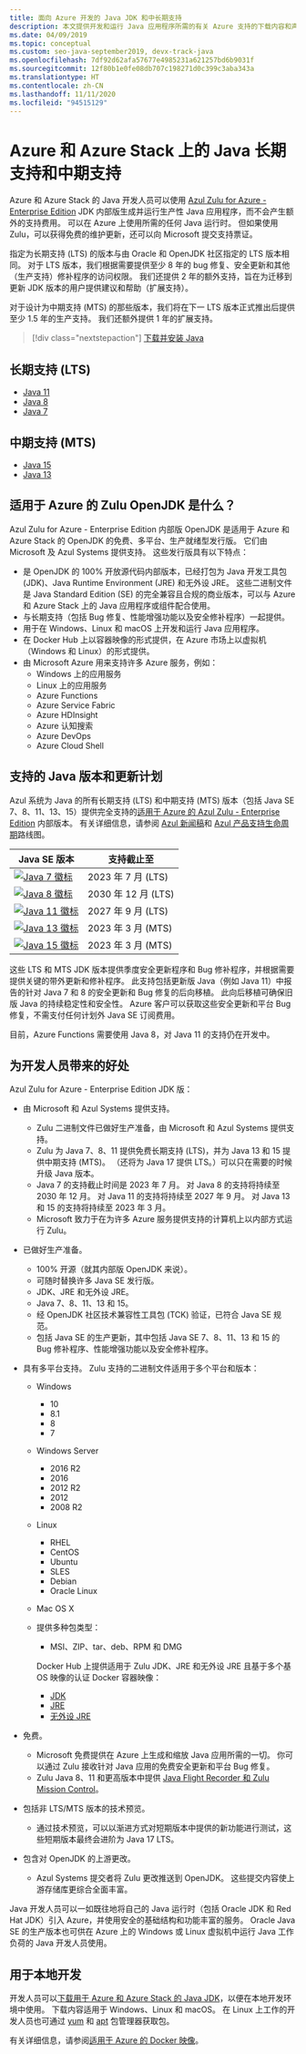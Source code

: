 ```yaml
---
title: 面向 Azure 开发的 Java JDK 和中长期支持
description: 本文提供开发和运行 Java 应用程序所需的有关 Azure 支持的下载内容和声明。
ms.date: 04/09/2019
ms.topic: conceptual
ms.custom: seo-java-september2019, devx-track-java
ms.openlocfilehash: 7df92d62afa57677e4985231a621257bd6b9031f
ms.sourcegitcommit: 12f80b1e0fe08db707c198271d0c399c3aba343a
ms.translationtype: HT
ms.contentlocale: zh-CN
ms.lasthandoff: 11/11/2020
ms.locfileid: "94515129"
---
```

# <a name="java-long-term-support-and-medium-term-support-on-azure-and-azure-stack"></a>Azure 和 Azure Stack 上的 Java 长期支持和中期支持

Azure 和 Azure Stack 的 Java 开发人员可以使用 [Azul Zulu for Azure - Enterprise Edition](https://www.azul.com/downloads/azure-only/zulu/) JDK 内部版生成并运行生产性 Java 应用程序，而不会产生额外的支持费用。 可以在 Azure 上使用所需的任何 Java 运行时。 但如果使用 Zulu，可以获得免费的维护更新，还可以向 Microsoft 提交支持票证。

指定为长期支持 (LTS) 的版本与由 Oracle 和 OpenJDK 社区指定的 LTS 版本相同。 对于 LTS 版本，我们根据需要提供至少 8 年的 bug 修复、安全更新和其他（生产支持）修补程序的访问权限。 我们还提供 2 年的额外支持，旨在为迁移到更新 JDK 版本的用户提供建议和帮助（扩展支持）。

对于设计为中期支持 (MTS) 的那些版本，我们将在下一 LTS 版本正式推出后提供至少 1.5 年的生产支持。 我们还额外提供 1 年的扩展支持。

> [!div class="nextstepaction"]
> [下载并安装 Java](java-jdk-install.md)

## <a name="long-term-support-lts"></a>长期支持 (LTS)

* [Java 11](https://www.azul.com/downloads/azure-only/zulu/?version=java-11-lts)
* [Java 8](https://www.azul.com/downloads/azure-only/zulu/?version=java-8-lts)
* [Java 7](https://www.azul.com/downloads/azure-only/zulu/?version=java-7-lts)

## <a name="medium-term-support-mts"></a>中期支持 (MTS)

* [Java 15](https://www.azul.com/downloads/azure-only/zulu/?version=java-15)
* [Java 13](https://www.azul.com/downloads/azure-only/zulu/?version=java-13)

## <a name="what-is-the-zulu-openjdk-for-azure"></a>适用于 Azure 的 Zulu OpenJDK 是什么？

Azul Zulu for Azure - Enterprise Edition 内部版 OpenJDK 是适用于 Azure 和 Azure Stack 的 OpenJDK 的免费、多平台、生产就绪型发行版。 它们由 Microsoft 及 Azul Systems 提供支持。 这些发行版具有以下特点：

* 是 OpenJDK 的 100% 开放源代码内部版本，已经打包为 Java 开发工具包 (JDK)、Java Runtime Environment (JRE) 和无外设 JRE。 这些二进制文件是 Java Standard Edition (SE) 的完全兼容且合规的商业版本，可以与 Azure 和 Azure Stack 上的 Java 应用程序或组件配合使用。
* 与长期支持（包括 Bug 修复、性能增强功能以及安全修补程序）一起提供。
* 用于在 Windows、Linux 和 macOS 上开发和运行 Java 应用程序。
* 在 Docker Hub 上以容器映像的形式提供，在 Azure 市场上以虚拟机（Windows 和 Linux）的形式提供。
* 由 Microsoft Azure 用来支持许多 Azure 服务，例如：
  * Windows 上的应用服务
  * Linux 上的应用服务
  * Azure Functions
  * Azure Service Fabric
  * Azure HDInsight
  * Azure 认知搜索
  * Azure DevOps
  * Azure Cloud Shell  

## <a name="supported-java-versions-and-update-schedule"></a>支持的 Java 版本和更新计划

Azul 系统为 Java 的所有长期支持 (LTS) 和中期支持 (MTS) 版本（包括 Java SE 7、8、11、13、15）提供完全支持的[适用于 Azure 的 Azul Zulu - Enterprise Edition](https://www.azul.com/downloads/azure-only/zulu/) 内部版本。 有关详细信息，请参阅 [Azul 新闻稿](https://www.azul.com/press_release/free-java-production-support-for-microsoft-azure-azure-stack)和 [Azul 产品支持生命周期](https://www.azul.com/products/azul_support_roadmap/)路线图。

|Java SE 版本  |支持截止至  |
|---------|----------|
|[![Java 7 徽标](media/supported-java-versions-java-7.png)](https://www.azul.com/downloads/azure-only/zulu/?version=java-7-lts) |2023 年 7 月 (LTS)|
|[![Java 8 徽标](media/supported-java-versions-java-8.png)](https://www.azul.com/downloads/azure-only/zulu/?version=java-8-lts) |2030 年 12 月 (LTS)|
|[![Java 11 徽标](media/supported-java-versions-java-11.png)](https://www.azul.com/downloads/azure-only/zulu/?version=java-11-lts) |2027 年 9 月 (LTS)|
|[![Java 13 徽标](media/supported-java-versions-java-13.png)](https://www.azul.com/downloads/azure-only/zulu/?version=java-13) |2023 年 3 月 (MTS)|
|[![Java 15 徽标](media/supported-java-versions-java-15.png)](https://www.azul.com/downloads/azure-only/zulu/?version=java-15) |2023 年 3 月 (MTS)|

这些 LTS 和 MTS JDK 版本提供季度安全更新程序和 Bug 修补程序，并根据需要提供关键的带外更新和修补程序。 此支持包括更新版 Java（例如 Java 11）中报告的针对 Java 7 和 8 的安全更新和 Bug 修复的后向移植。 此向后移植可确保旧版 Java 的持续稳定性和安全性。 Azure 客户可以获取这些安全更新和平台 Bug 修复，不需支付任何计划外 Java SE 订阅费用。

目前，Azure Functions 需要使用 Java 8，对 Java 11 的支持仍在开发中。

## <a name="benefits-for-developers"></a>为开发人员带来的好处

Azul Zulu for Azure - Enterprise Edition JDK 版：

- 由 Microsoft 和 Azul Systems 提供支持。

   * Zulu 二进制文件已做好生产准备，由 Microsoft 和 Azul Systems 提供支持。
   * Zulu 为 Java 7、8、11 提供免费长期支持 (LTS)，并为 Java 13 和 15 提供中期支持 (MTS)。 （还将为 Java 17 提供 LTS。）可以只在需要的时候升级 Java 版本。
   * Java 7 的支持截止时间是 2023 年 7 月。 对 Java 8 的支持将持续至 2030 年 12 月。 对 Java 11 的支持将持续至 2027 年 9 月。 对 Java 13 和 15 的支持将持续至 2023 年 3 月。
   * Microsoft 致力于在为许多 Azure 服务提供支持的计算机上以内部方式运行 Zulu。

- 已做好生产准备。

   * 100% 开源（就其内部版 OpenJDK 来说）。
   * 可随时替换许多 Java SE 发行版。
   * JDK、JRE 和无外设 JRE。
   * Java 7、8、11、13 和 15。
   * 经 OpenJDK 社区技术兼容性工具包 (TCK) 验证，已符合 Java SE 规范。
   * 包括 Java SE 的生产更新，其中包括 Java SE 7、8、11、13 和 15 的 Bug 修补程序、性能增强功能以及安全修补程序。

- 具有多平台支持。 Zulu 支持的二进制文件适用于多个平台和版本：

   * Windows
     * 10
     * 8.1
     * 8
     * 7
   * Windows Server
     * 2016 R2
     * 2016
     * 2012 R2
     * 2012
     * 2008 R2
   * Linux
     * RHEL
     * CentOS
     * Ubuntu
     * SLES
     * Debian
     * Oracle Linux
   * Mac OS X
   * 提供多种包类型：
     * MSI、ZIP、tar、deb、RPM 和 DMG

     Docker Hub 上提供适用于 Zulu JDK、JRE 和无外设 JRE 且基于多个基 OS 映像的认证 Docker 容器映像：

     * [JDK](https://hub.docker.com/_/microsoft-java-jdk)
     * [JRE](https://hub.docker.com/_/microsoft-java-jre)
     * [无外设 JRE](https://hub.docker.com/_/microsoft-java-jre-headless)

- 免费。

   * Microsoft 免费提供在 Azure 上生成和缩放 Java 应用所需的一切。 你可以通过 Zulu 接收针对 Java 应用的免费安全更新和平台 Bug 修复。
   * Zulu Java 8、11 和更高版本中提供 [Java Flight Recorder 和 Zulu Mission Control](java-jdk-flight-recorder-and-mission-control.md)。

- 包括非 LTS/MTS 版本的技术预览。

   * 通过技术预览，可以以渐进方式对短期版本中提供的新功能进行测试，这些短期版本最终会进阶为 Java 17 LTS。

- 包含对 OpenJDK 的上游更改。
   * Azul Systems 提交者将 Zulu 更改推送到 OpenJDK。 这些提交内容使上游存储库更综合全面丰富。

Java 开发人员可以一如既往地将自己的 Java 运行时（包括 Oracle JDK 和 Red Hat JDK）引入 Azure，并使用安全的基础结构和功能丰富的服务。 Oracle Java SE 的生产版本也可供在 Azure 上的 Windows 或 Linux 虚拟机中运行 Java 工作负荷的 Java 开发人员使用。

## <a name="use-for-local-development"></a>用于本地开发

开发人员可以[下载用于 Azure 和 Azure Stack 的 Java JDK](https://www.azul.com/downloads/azure-only/zulu/)，以便在本地开发环境中使用。 下载内容适用于 Windows、Linux 和 macOS。 在 Linux 上工作的开发人员也可通过 [yum](https://www.azul.com/downloads/azure-only/zulu/#yum-repo) 和 [apt](https://www.azul.com/downloads/azure-only/zulu/#apt-repo) 包管理器获取包。

有关详细信息，请参阅[适用于 Azure 的 Docker 映像](java-jdk-docker-images.md)。
